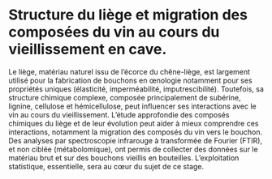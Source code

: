 # Structure du liège et migration des composées du vin au cours du vieillissement en cave.
Le liège, matériau naturel issu de l’écorce du chêne-liège, est largement utilisé pour la fabrication de bouchons en œnologie notamment pour ses propriétés uniques (élasticité, imperméabilité, imputrescibilité). Toutefois, sa structure chimique complexe, composée principalement de subérine, lignine, cellulose et hémicellulose, peut influencer ses interactions avec le vin au cours du vieillissement. L’étude approfondie des composés chimiques du liège et de leur évolution peut aider à mieux comprendre ces interactions, notamment la migration des composés du vin vers le bouchon. Des analyses par spectroscopie infrarouge à transformée de Fourier (FTIR), et non ciblée (métabolomique), ont permis de collecter des données sur le matériau brut et sur des bouchons vieillis en bouteilles. L’exploitation statistique, essentielle, sera au cœur du sujet de ce stage.
